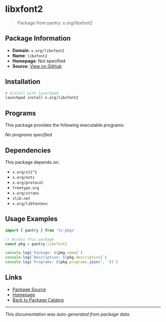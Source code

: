 # libxfont2

> Package from pantry: x.org/libxfont2

## Package Information

- **Domain**: `x.org/libxfont2`
- **Name**: `libxfont2`
- **Homepage**: Not specified
- **Source**: [View on GitHub](https://github.com/pkgxdev/pantry/tree/main/projects/x.org/libxfont2/package.yml)

## Installation

```bash
# Install with launchpad
launchpad install x.org/libxfont2
```

## Programs

This package provides the following executable programs:

*No programs specified*

## Dependencies

This package depends on:

- `x.org/x11^1`
- `x.org/exts`
- `x.org/protocol`
- `freetype.org`
- `x.org/xtrans`
- `zlib.net`
- `x.org/libfontenc`

## Usage Examples

```typescript
import { pantry } from 'ts-pkgx'

// Access this package
const pkg = pantry.libxfont2

console.log(`Package: ${pkg.name}`)
console.log(`Description: ${pkg.description}`)
console.log(`Programs: ${pkg.programs.join(', ')}`)
```

## Links

- [Package Source](https://github.com/pkgxdev/pantry/tree/main/projects/x.org/libxfont2/package.yml)
- [Homepage](#)
- [Back to Package Catalog](../../../package-catalog.md)

---

*This documentation was auto-generated from package data.*

